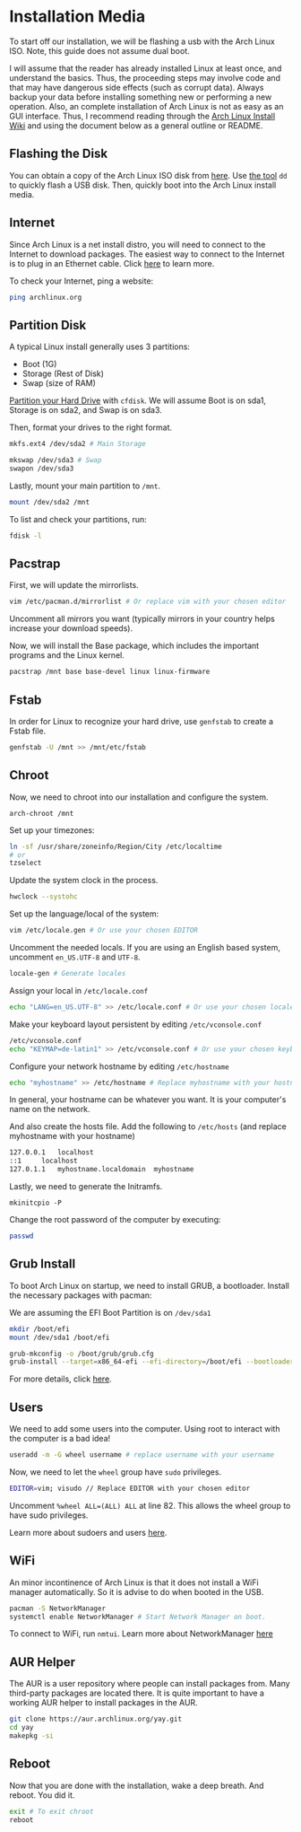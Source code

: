 # Installation Media
To start off our installation, we will be flashing a usb with the Arch Linux ISO. Note, this guide does not assume dual boot.
  
I will assume that the reader has already installed Linux at least once, and understand the basics. Thus, the proceeding steps may involve code and that may have dangerous side effects (such as corrupt data). Always backup your data before installing something new or performing a new operation. Also, an complete installation of Arch Linux is not as easy as an GUI interface. Thus, I recommend reading through the [Arch Linux Install Wiki](https://wiki.archlinux.org/index.php/Installation_guide) and using the document below as a general outline or README.

## Flashing the Disk
You can obtain a copy of the Arch Linux ISO disk from [here](https://www.archlinux.org/download/). Use [the tool](https://wiki.archlinux.org/index.php/USB_flash_installation_media#Using_dd) `dd` to quickly flash a USB disk. Then, quickly boot into the Arch Linux install media.

## Internet
Since Arch Linux is a net install distro, you will need to connect to the Internet to download packages. The easiest way to connect to the Internet is to plug in an Ethernet cable. Click [here](https://wiki.archlinux.org/index.php/Installation_guide#Connect_to_the_internet) to learn more.
  
To check your Internet, ping a website:  
```bash
ping archlinux.org
```

## Partition Disk
A typical Linux install generally uses 3 partitions:  
- Boot (1G)
- Storage (Rest of Disk)
- Swap (size of RAM)
  
[Partition your Hard Drive](https://www.tecmint.com/arch-linux-installation-and-configuration-guide/) with `cfdisk`. We will assume Boot is on sda1, Storage is on sda2, and Swap is on sda3.
  
Then, format your drives to the right format.
```bash
mkfs.ext4 /dev/sda2 # Main Storage

mkswap /dev/sda3 # Swap
swapon /dev/sda3
```
  
Lastly, mount your main partition to `/mnt`.
```bash
mount /dev/sda2 /mnt
```
  
To list and check your partitions, run:
```bash
fdisk -l
```

## Pacstrap
First, we will update the mirrorlists.
```bash
vim /etc/pacman.d/mirrorlist # Or replace vim with your chosen editor
```
Uncomment all mirrors you want (typically mirrors in your country helps increase your download speeds).
  
Now, we will install the Base package, which includes the important programs and the Linux kernel.	

```bash
pacstrap /mnt base base-devel linux linux-firmware
```

## Fstab
In order for Linux to recognize your hard drive, use `genfstab` to create a Fstab file.
```bash
genfstab -U /mnt >> /mnt/etc/fstab
```

## Chroot 
Now, we need to chroot into our installation and configure the system.
```
arch-chroot /mnt 
```
  
Set up your timezones:
```bash
ln -sf /usr/share/zoneinfo/Region/City /etc/localtime
# or
tzselect 
```
  
Update the system clock in the process.
```bash
hwclock --systohc
```
  
Set up the language/local of the system:
```bash
vim /etc/locale.gen # Or use your chosen EDITOR
```
Uncomment the needed locals. If you are using an English based system, uncomment `en_US.UTF-8` and `UTF-8`.
```bash
locale-gen # Generate locales
```
Assign your local in `/etc/locale.conf`
```bash
echo "LANG=en_US.UTF-8" >> /etc/locale.conf # Or use your chosen locales
```
  
Make your keyboard layout persistent by editing `/etc/vconsole.conf `
```bash
/etc/vconsole.conf
echo "KEYMAP=de-latin1" >> /etc/vconsole.conf # Or use your chosen keyboard layout
```
  
Configure your network hostname by editing `/etc/hostname`
```bash
echo "myhostname" >> /etc/hostname # Replace myhostname with your hostname
```
In general, your hostname can be whatever you want. It is your computer's name on the network.
  
And also create the hosts file. Add the following to `/etc/hosts` (and replace myhostname with your hostname)
```bash
127.0.0.1	localhost
::1		localhost
127.0.1.1	myhostname.localdomain	myhostname
```
  
Lastly, we need to generate the Initramfs.
```
mkinitcpio -P
```
  
Change the root password of the computer by executing:
```bash
passwd
```

## Grub Install
To boot Arch Linux on startup, we need to install GRUB, a bootloader. Install the necessary packages with pacman:
  
We are assuming the EFI Boot Partition is on `/dev/sda1`
```bash
mkdir /boot/efi
mount /dev/sda1 /boot/efi

grub-mkconfig -o /boot/grub/grub.cfg
grub-install --target=x86_64-efi --efi-directory=/boot/efi --bootloader-id=GRUB
```
  
For more details, click [here](http://fasterland.net/how-to-install-grub-on-arch-linux-uefi.html).
  
## Users
We need to add some users into the computer. Using root to interact with the computer is a bad idea!
```bash
useradd -m -G wheel username # replace username with your username
```
  
Now, we need to let the `wheel` group have `sudo` privileges. 
```bash 
EDITOR=vim; visudo // Replace EDITOR with your chosen editor
```
Uncomment `%wheel ALL=(ALL) ALL` at line 82. This allows the wheel group to have sudo privileges.

Learn more about sudoers and users [here](https://linuxhint.com/add_users_arch_linux/).	

## WiFi 
An minor incontinence of Arch Linux is that it does not install a WiFi manager automatically. So it is advise to do when booted in the USB.
```bash
pacman -S NetworkManager
systemctl enable NetworkManager # Start Network Manager on boot.
```
  
To connect to WiFi, run `nmtui`. Learn more about NetworkManager [here](https://wiki.archlinux.org/index.php/NetworkManager)

## AUR Helper
The AUR is a user repository where people can install packages from. Many third-party packages are located there. It is quite important to have a working AUR helper to install packages in the AUR. 
```bash
git clone https://aur.archlinux.org/yay.git
cd yay 
makepkg -si
```

## Reboot
Now that you are done with the installation, wake a deep breath. And reboot. You did it.
```bash
exit # To exit chroot
reboot
```
